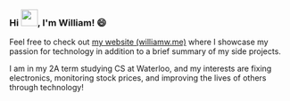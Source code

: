 ### Hi <img src="https://raw.githubusercontent.com/iampavangandhi/iampavangandhi/master/gifs/Hi.gif" width="30px">, I'm William! 😄

Feel free to check out [my website (williamw.me)](https://williamuw.github.io "My Personal Website") where I showcase my passion for technology in addition to a brief summary of my side projects.

I am in my 2A term studying CS at Waterloo, and my interests are fixing electronics, monitoring stock prices, and improving the lives of others through technology!

<!--
**WilliamUW/WilliamUW** is a ✨ _special_ ✨ repository because its `README.md` (this file) appears on your GitHub profile.

[![williamuw's GitHub stats](https://github-readme-stats.vercel.app/api?username=williamuw)](https://github.com/williamuw/github-readme-stats)


Here are some ideas to get you started:

- 🔭 I’m currently working on ...
- 🌱 I’m currently learning ...
- 👯 I’m looking to collaborate on ...
- 🤔 I’m looking for help with ...
- 💬 Ask me about ...
- 📫 How to reach me: ...
- 😄 Pronouns: ...
- ⚡ Fun fact: ...
-->
